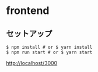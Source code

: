 # frontend

## セットアップ

```
$ npm install # or $ yarn install
$ npm run start # or $ yarn start
```

[http://localhost/3000](http://localhost/3001)

